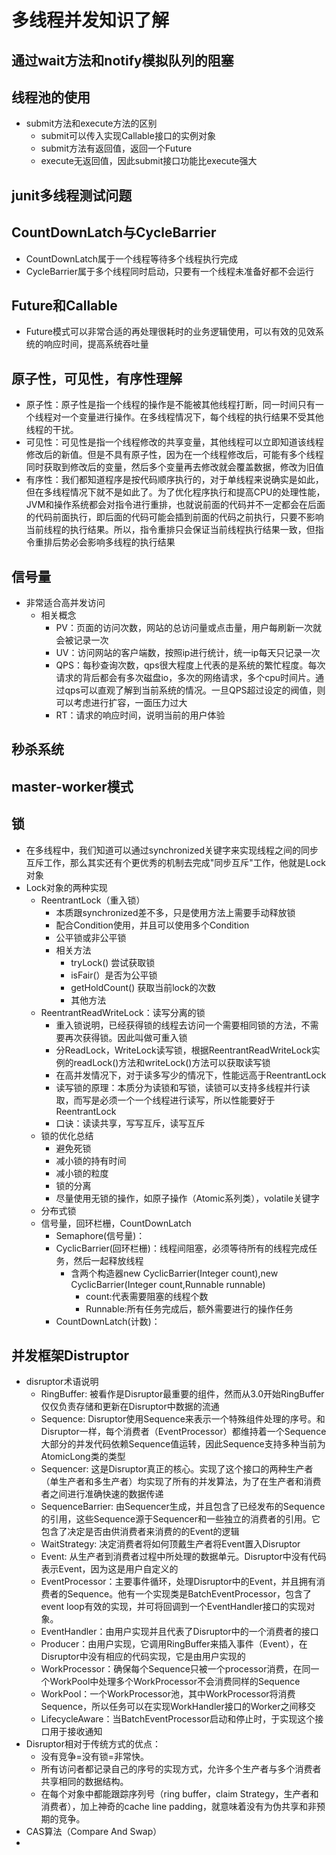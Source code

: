 
#   多线程并发知识了解
## 通过wait方法和notify模拟队列的阻塞

## 线程池的使用
* submit方法和execute方法的区别
   * submit可以传入实现Callable接口的实例对象
   * submit方法有返回值，返回一个Future
   * execute无返回值，因此submit接口功能比execute强大

## junit多线程测试问题

## CountDownLatch与CycleBarrier
* CountDownLatch属于一个线程等待多个线程执行完成
* CycleBarrier属于多个线程同时启动，只要有一个线程未准备好都不会运行
    
## Future和Callable
* Future模式可以非常合适的再处理很耗时的业务逻辑使用，可以有效的见效系统的响应时间，提高系统吞吐量
    
##  原子性，可见性，有序性理解
*   原子性：原子性是指一个线程的操作是不能被其他线程打断，同一时间只有一个线程对一个变量进行操作。在多线程情况下，每个线程的执行结果不受其他线程的干扰。
*   可见性：可见性是指一个线程修改的共享变量，其他线程可以立即知道该线程修改后的新值。但是不具有原子性，因为在一个线程修改后，可能有多个线程同时获取到修改后的变量，然后多个变量再去修改就会覆盖数据，修改为旧值
*   有序性：我们都知道程序是按代码顺序执行的，对于单线程来说确实是如此，但在多线程情况下就不是如此了。为了优化程序执行和提高CPU的处理性能，JVM和操作系统都会对指令进行重排，也就说前面的代码并不一定都会在后面的代码前面执行，即后面的代码可能会插到前面的代码之前执行，只要不影响当前线程的执行结果。所以，指令重排只会保证当前线程执行结果一致，但指令重排后势必会影响多线程的执行结果
        
## 信号量
*  非常适合高并发访问
    * 相关概念
        *  PV：页面的访问次数，网站的总访问量或点击量，用户每刷新一次就会被记录一次
        *  UV：访问网站的客户端数，按照ip进行统计，统一ip每天只记录一次
        *  QPS：每秒查询次数，qps很大程度上代表的是系统的繁忙程度。每次请求的背后都会有多次磁盘io，多次的网络请求，多个cpu时间片。通过qps可以直观了解到当前系统的情况。一旦QPS超过设定的阀值，则可以考虑进行扩容，一面压力过大
        *  RT：请求的响应时间，说明当前的用户体验
        
## 秒杀系统
## master-worker模式
## 锁
*   在多线程中，我们知道可以通过synchronized关键字来实现线程之间的同步互斥工作，那么其实还有个更优秀的机制去完成"同步互斥"工作，他就是Lock对象
*   Lock对象的两种实现
    *   ReentrantLock（重入锁）
        *   本质跟synchronized差不多，只是使用方法上需要手动释放锁
        *   配合Condition使用，并且可以使用多个Condition
        *   公平锁或非公平锁
        *   相关方法
            *   tryLock() 尝试获取锁
            *   isFair(）是否为公平锁
            *   getHoldCount() 获取当前lock的次数
            *   其他方法
    *   ReentrantReadWriteLock：读写分离的锁
        *   重入锁说明，已经获得锁的线程去访问一个需要相同锁的方法，不需要再次获得锁。因此叫做可重入锁
        *   分ReadLock，WriteLock读写锁，根据ReentrantReadWriteLock实例的readLock()方法和writeLock()方法可以获取读写锁
        *   在高并发情况下，对于读多写少的情况下，性能远高于ReentrantLock
        *   读写锁的原理：本质分为读锁和写锁，读锁可以支持多线程并行读取，而写是必须一个一个线程进行读写，所以性能要好于ReentrantLock
        *   口诀：读读共享，写写互斥，读写互斥
    *   锁的优化总结
        *   避免死锁 
        *   减小锁的持有时间
        *   减小锁的粒度 
        *   锁的分离
        *   尽量使用无锁的操作，如原子操作（Atomic系列类），volatile关键字
    *   分布式锁
    *   信号量，回环栏栅，CountDownLatch
        *   Semaphore(信号量)：
        *   CyclicBarrier(回环栏栅)：线程间阻塞，必须等待所有的线程完成任务，然后一起释放线程
            *   含两个构造器new CyclicBarrier(Integer count),new CyclicBarrier(Integer count,Runnable runnable)
                *   count:代表需要阻塞的线程个数
                *   Runnable:所有任务完成后，额外需要进行的操作任务
        *   CountDownLatch(计数)：
## 并发框架Distruptor
*   disruptor术语说明
    *   RingBuffer: 被看作是Disruptor最重要的组件，然而从3.0开始RingBuffer仅仅负责存储和更新在Disruptor中数据的流通
    *   Sequence: Disruptor使用Sequence来表示一个特殊组件处理的序号。和Disruptor一样，每个消费者（EventProcessor）都维持着一个Sequence大部分的并发代码依赖Sequence值运转，因此Sequence支持多种当前为AtomicLong类的类型
    *   Sequencer: 这是Disruptor真正的核心。实现了这个接口的两种生产者（单生产者和多生产者）均实现了所有的并发算法，为了在生产者和消费者之间进行准确快速的数据传递
    *   SequenceBarrier: 由Sequencer生成，并且包含了已经发布的Sequence的引用，这些Sequence源于Sequencer和一些独立的消费者的引用。它包含了决定是否由供消费者来消费的的Event的逻辑
    *   WaitStrategy: 决定消费者将如何顶戴生产者将Event置入Disruptor
    *   Event: 从生产者到消费者过程中所处理的数据单元。Disruptor中没有代码表示Event，因为这是用户自定义的    
    *   EventProcessor：主要事件循环，处理Disruptor中的Event，并且拥有消费者的Sequence。他有一个实现类是BatchEventProcessor，包含了event loop有效的实现，并可将回调到一个EventHandler接口的实现对象。
    *   EventHandler：由用户实现并且代表了Disruptor中的一个消费者的接口
    *   Producer：由用户实现，它调用RingBuffer来插入事件（Event），在Disruptor中没有相应的代码实现，它是由用户实现的
    *   WorkProcessor：确保每个Sequence只被一个processor消费，在同一个WorkPool中处理多个WorkProcessor不会消费同样的Sequence
    *   WorkPool：一个WorkProcessor池，其中WorkProcessor将消费Sequence，所以任务可以在实现WorkHandler接口的Worker之间移交
    *   LifecycleAware：当BatchEventProcessor启动和停止时，于实现这个接口用于接收通知
*   Disruptor相对于传统方式的优点：
    *   没有竞争=没有锁=非常快。
    *   所有访问者都记录自己的序号的实现方式，允许多个生产者与多个消费者共享相同的数据结构。
    *   在每个对象中都能跟踪序列号（ring buffer，claim Strategy，生产者和消费者），加上神奇的cache line padding，就意味着没有为伪共享和非预期的竞争。
*   CAS算法（Compare And Swap）
*   